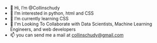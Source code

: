 - 👋 Hi, I’m @Collinschudy
- 👀 I’m interested in python, html and CSS
- 🌱 I’m currently learning CSS
- 💞️  I'm Looking To Collaborate with Data Scientists, Machine Learning Engineers, and web developers
- 📫 you can send me a mail at collinschudy@gmail.com

<!---
Collinschudy/Collinschudy is a ✨ special ✨ repository because its `README.md` (this file) appears on your GitHub profile.
You can click the Preview link to take a look at your changes.
--->
